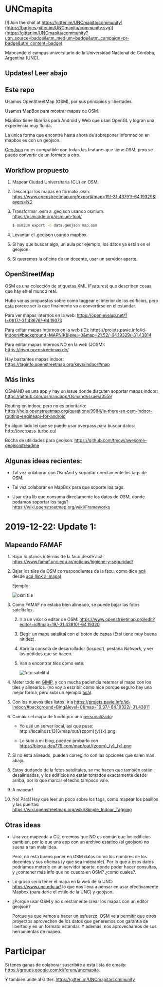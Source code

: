 # UNCmapita

[![Join the chat at https://gitter.im/UNCmapita/community](https://badges.gitter.im/UNCmapita/community.svg)](https://gitter.im/UNCmapita/community?utm_source=badge&utm_medium=badge&utm_campaign=pr-badge&utm_content=badge)

Mapeando el campus universitario de la Universidad Nacional de Córdoba, Argentina (UNC).

## Updates! Leer abajo

## Este repo

Usamos OpenStreetMap (OSM), por sus principios y libertades.

Usamos MapBox para mostrar mapas de OSM.

MapBox tiene librerias para Android y Web que usan OpenGL y logran una experiencia muy fluida.

La unica forma que encontré hasta ahora de sobreponer informacion en mapbox es con un geojson.

[GeoJson](https://geojson.org/) no es compatible con todas las features que tiene OSM, pero se
puede convertir de un formato a otro.


## Workflow propuesto

1. Mapear Ciudad Universitaria (CU) en OSM.

1.  Descargar los mapas en formato .osm:
https://www.openstreetmap.org/export#map=19/-31.43791/-64.19329&layers=ND

1. Transformar .osm a .geojson usando osmium:
https://osmcode.org/osmium-tool/

   ```bash
   $ osmium export -o data.geojson map.osm
   ```

1. Levantar el .geojson usando mapbox.

1. Si hay que buscar algo, un aula por ejemplo, los datos ya están en el geojson.

1. Si queremos la oficina de un docente, usar un servidor aparte.


## OpenStreetMap

OSM es una colección de etiquetas XML (Features) que describen cosas que hay en el mundo real.

Hubo varias propuestas sobre como taggear el interior de los edificios, pero
[esta](https://wiki.openstreetmap.org/wiki/Simple_Indoor_Tagging)
parece ser la que finalmente va a convertirse en el estandar.

Para ver mapas internos en la web:
https://openlevelup.net/?l=0#17/-31.43676/-64.19073

Para editar mapas internos en la web (iD):
https://projets.pavie.info/id-indoor/#background=MAPNIK&level=0&map=21.52/-64.19329/-31.43814

Para editar mapas internos NO en la web (JOSM):
https://josm.openstreetmap.de/

Hay bastantes mapas indoor:
https://taginfo.openstreetmap.org/keys/indoor#map


## Más links

OSMAND es una app y hay un issue donde discuten soportar mapas indoor:
https://github.com/osmandapp/Osmand/issues/3559

Routing en indoor, pero no es prioritario:
https://help.openstreetmap.org/questions/9984/is-there-an-osm-indoor-routing-engineapi-for-android

En algun lado leí que se puede usar overpass para buscar datos:
http://overpass-turbo.eu/

Bocha de utilidades para geojson:
https://github.com/tmcw/awesome-geojson#readme

## Algunas ideas recientes:

* Tal vez colaborar con OsmAnd y soportar directamente los tags de OSM.

* Tal vez colaborar en MapBox para que soporte los tags.

* Usar otra lib que consuma directamente los datos de OSM, donde podamos soportar los tags?
https://wiki.openstreetmap.org/wiki/Frameworks


# 2019-12-22: Update 1:
 
## Mapeando FAMAF

1. Bajar lo planos internos de la facu desde acá:
https://www.famaf.unc.edu.ar/noticias/higiene-y-seguridad/

1. Bajar los _tiles_ de OSM correspondientes de la facu, como dice 
[acá](https://help.openstreetmap.org/questions/40163/where-can-i-find-out-tiles-number)
desde [acá (link al mapa)](https://mc.bbbike.org/mc/?lon=-64.193252&lat=-31.43807&zoom=19&num=1&mt0=mapnik).

   Ejemplo:
   
   ![osm tile](https://a.tile.openstreetmap.org/19/168655/310416.png)

1. Como FAMAF no estaba bien alineado, se puede bajar las fotos satelitales.

   2. Ir a un visor o editor de OSM: https://www.openstreetmap.org/edit?editor=id#map=19/-31.43810/-64.19320
   
   2. Elegir un mapa satelital con el boton de capas (Ersi tiene muy buena nitidez).
   
   2. Abrir la consola de desarrollador (_Inspect_), pestaña _Network_, y ver los pedidos que se hacen.

   2. Van a encontrar _tiles_ como este:

      ![foto satelital](https://wayback.maptiles.arcgis.com/arcgis/rest/services/world_imagery/mapserver/tile/3201/19/310416/168655)

1. Meter todo en [GIMP](https://www.gimp.org/), y con mucha paciencia rearmar el mapa con los tiles y alinearlos.
(no voy a escribir como hice porque seguro hay una mejor forma, pero subí un ejemplo [acá](https://blog.aidea775.com/map/out.xcf)).

1. Con los nuevos tiles listos, ir a 
https://projets.pavie.info/id-indoor/#background=Bing&level=0&map=19.37/-64.19322/-31.43811

1. Cambiar el mapa de fondo por uno [personalizado](https://projets.pavie.info/id-indoor/#background=custom:https://blog.aidea775.com/map/out/{zoom}_{y}_{x}.png&level=0&map=19.37/-64.19322/-31.43811):

   * Yo usé un server local, así que puse: http://localhost:1313/map/out/{zoom}_{y}_{x}.png

   * Lo subí a mi blog, pueden probarlo con https://blog.aidea775.com/map/out/{zoom}_{y}_{x}.png

1. Si no está alineado, pueden corregirlo con las opciones que salen mas abajo.

1. Estoy dudando de la fotos satelitales, se me hacen que también están desalineadas,
y los edificios no están tomados exactamente desde arriba, por lo que marcar el techo tampoco vale.

1. A mapear!

1. No! Pará! Hay que leer un poco sobre los tags, como mapear los pasillos y las puertas:
https://wiki.openstreetmap.org/wiki/Simple_Indoor_Tagging

## Otras ideas

* Una vez mapeada a CU, creemos que NO es común que los edificios cambien,
por lo que una app con un archivo estatico (el geojson) no suena a tan mala idea.

   Pero, no está bueno poner en OSM datos como los nombres de los docentes y sus oficinas (y que sea indexable).
   Por lo que a esos datos podríamos meterlo en un servidor aparte, donde poder hacer consultas,
   y ¿contener más info que no cuadra en OSM? ¿como cuales?.

* Lo groso sería tener el mapa en la web de la UNC: https://www.unc.edu.ar/
lo que nos lleva a pensar en usar efectivamente Mapbox (para darle el estilo de la UNC) y geojson.

* ¿Porque usar OSM y no directamente crear los mapas con un editor geojson?

   Porque ya que vamos a hacer un esfuerzo, OSM va a permitir que otros proyectos aprovechen de los datos que generemos
   con garantía de libertad y en un formato estándar. Y además, nos aprovechamos de sus herramientas de mapeo.
   

# Participar

Si tenes ganas de colaborar suscribite a esta lista de emails:
https://groups.google.com/d/forum/uncmapita.

Y también unite al Gitter:
https://gitter.im/UNCmapita/community
